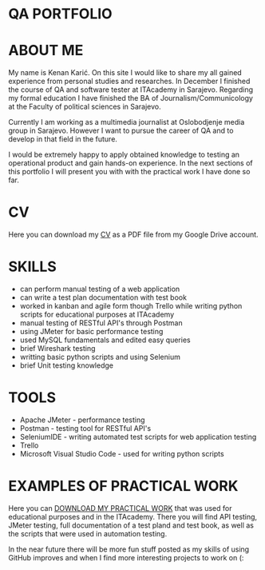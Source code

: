 # QA PORTFOLIO
# ABOUT ME 

My name is Kenan Karić.  On this site I would like to share my all gained experience from personal studies and researches. In December I finished the course of QA and software tester at ITAcademy in Sarajevo. Regarding my formal education I have finished the BA of Journalism/Communicology at the Faculty of political sciences in Sarajevo. 

Currently I am working as a multimedia journalist at Oslobodjenje media group in Sarajevo. However I want to pursue the career of QA and to develop in that field in the future. 

I would be extremely happy to apply obtained knowledge to testing an operational product and gain hands-on experience. In the next sections of this portfolio I will present you with with the practical work I have done so far. 

# CV 

Here you can download my [CV](https://drive.google.com/file/d/1avQyEWGXCwdgXtTgeQJIZzJKsaR4a1vP/view?usp=sharing) as a PDF file from my Google Drive account. 

# SKILLS

- can perform manual testing of a web application
- can write a test plan documentation with test book
- worked in kanban and agile form though Trello while writing python scripts for educational purposes at ITAcademy 
- manual testing of RESTful API's through Postman
- using JMeter for basic performance testing 
- used MySQL fundamentals and edited easy queries 
- brief Wireshark testing 
- writting basic python scripts and using Selenium 
- brief Unit testing knowledge 

# TOOLS

- Apache JMeter - performance testing 
- Postman - testing tool for RESTful API's
- SeleniumIDE - writing automated test scripts for web application testing
- Trello
- Microsoft Visual Studio Code - used for writing python scripts 

# EXAMPLES OF PRACTICAL WORK 

Here you can [DOWNLOAD MY PRACTICAL WORK](https://drive.google.com/drive/folders/1EwgyNur4JfD4EWBXskGDwwhmUy9zunXd?usp=sharing) that was used for educational purposes and in the ITAcademy. There you will find API testing, JMeter testing, full documentation of a test pland and test book, as well as the scripts that were used in automation testing. 

In the near future there will be more fun stuff posted as my skills of using GitHub improves and when I find more interesting projects to work on (: 

